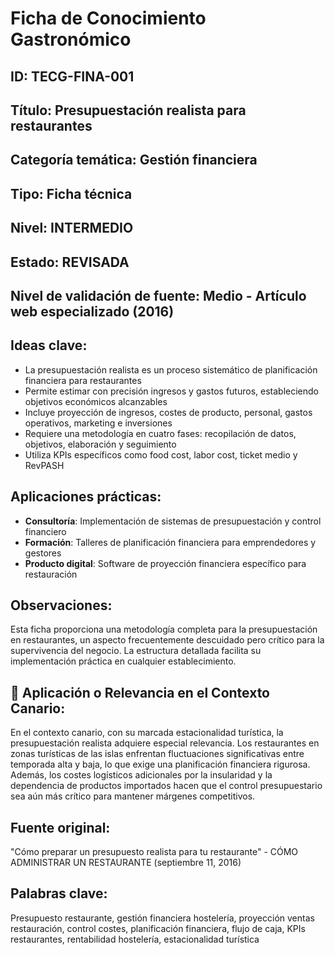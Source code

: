# Ficha de Conocimiento Gastronómico

## ID: TECG-FINA-001

## Título: Presupuestación realista para restaurantes

## Categoría temática: Gestión financiera

## Tipo: Ficha técnica

## Nivel: INTERMEDIO

## Estado: REVISADA

## Nivel de validación de fuente: Medio - Artículo web especializado (2016)

## Ideas clave:
- La presupuestación realista es un proceso sistemático de planificación financiera para restaurantes
- Permite estimar con precisión ingresos y gastos futuros, estableciendo objetivos económicos alcanzables
- Incluye proyección de ingresos, costes de producto, personal, gastos operativos, marketing e inversiones
- Requiere una metodología en cuatro fases: recopilación de datos, objetivos, elaboración y seguimiento
- Utiliza KPIs específicos como food cost, labor cost, ticket medio y RevPASH

## Aplicaciones prácticas:
- **Consultoría**: Implementación de sistemas de presupuestación y control financiero
- **Formación**: Talleres de planificación financiera para emprendedores y gestores
- **Producto digital**: Software de proyección financiera específico para restauración

## Observaciones:
Esta ficha proporciona una metodología completa para la presupuestación en restaurantes, un aspecto frecuentemente descuidado pero crítico para la supervivencia del negocio. La estructura detallada facilita su implementación práctica en cualquier establecimiento.

## 📌 Aplicación o Relevancia en el Contexto Canario:
En el contexto canario, con su marcada estacionalidad turística, la presupuestación realista adquiere especial relevancia. Los restaurantes en zonas turísticas de las islas enfrentan fluctuaciones significativas entre temporada alta y baja, lo que exige una planificación financiera rigurosa. Además, los costes logísticos adicionales por la insularidad y la dependencia de productos importados hacen que el control presupuestario sea aún más crítico para mantener márgenes competitivos.

## Fuente original: 
"Cómo preparar un presupuesto realista para tu restaurante" - CÓMO ADMINISTRAR UN RESTAURANTE (septiembre 11, 2016)

## Palabras clave: 
Presupuesto restaurante, gestión financiera hostelería, proyección ventas restauración, control costes, planificación financiera, flujo de caja, KPIs restaurantes, rentabilidad hostelería, estacionalidad turística
